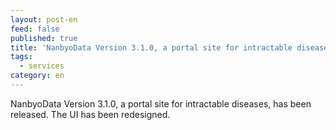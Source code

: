 ```yaml
---
layout: post-en
feed: false
published: true
title: 'NanbyoData Version 3.1.0, a portal site for intractable diseases, has been released.'
tags:
  - services
category: en
---
```


NanbyoData Version 3.1.0, a portal site for intractable diseases, has been released. The UI has been redesigned.
